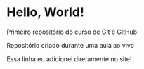 # Hello, World!
 Primeiro repositório do curso de Git e GitHub

Repositório criado durante uma aula ao vivo

Essa linha eu adicionei diretamente no site!
